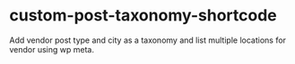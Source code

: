 # custom-post-taxonomy-shortcode
Add vendor post type and city as a taxonomy and list multiple locations for vendor using wp meta.
